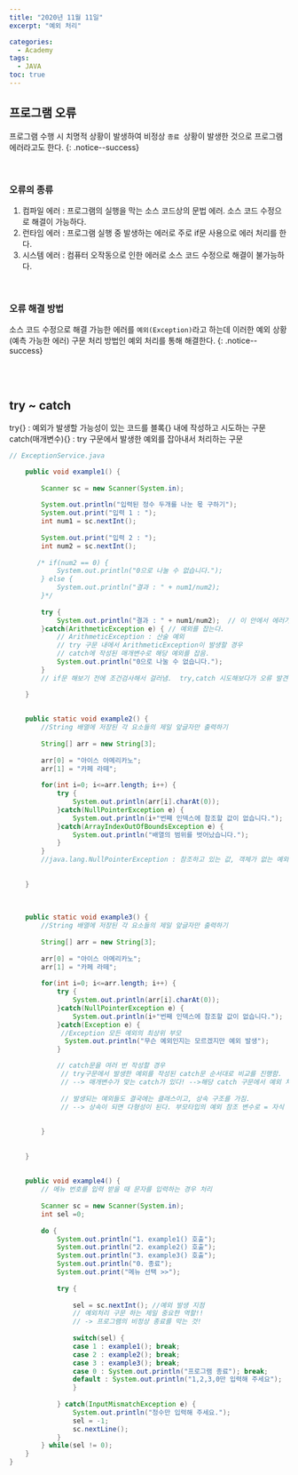 ```yaml
---
title: "2020년 11월 11일"
excerpt: "예외 처리"

categories: 
  - Academy
tags: 
  - JAVA
toc: true
---
```


## 프로그램 오류
프로그램 수행 시 치명적 상황이 발생하여 비정상 `종료 `상황이 발생한 것으로 프로그램 에러라고도 한다.
{: .notice--success}

<br/>

### 오류의 종류
1. 컴파일 에러 : 프로그램의 실행을 막는 소스 코드상의 문법 에러. 소스 코드 수정으로 해결이 가능하다.
2. 런타임 에러 : 프로그램 실행 중 발생하는 에러로 주로 if문 사용으로 에러 처리를 한다.
3. 시스템 에러 : 컴퓨터 오작동으로 인한 에러로 소스 코드 수정으로 해결이 불가능하다.

<br/>

### 오류 해결 방법
소스 코드 수정으로 해결 가능한 에러를 `예외(Exception)`라고 하는데 이러한 예외 상황(예측 가능한 에러) 구문 처리 방법인 예외 처리를 통해 해결한다.
{: .notice--success}

<br/><br/>


## try ~ catch
try{} : 예외가 발생할 가능성이 있는 코드를 블록{} 내에 작성하고 시도하는 구문<br/>
catch(매개변수){} : try 구문에서 발생한 예외를 잡아내서 처리하는 구문<br/>

```java
// ExceptionService.java

	public void example1() {
		
		Scanner sc = new Scanner(System.in);
		
		System.out.println("입력된 정수 두개를 나눈 몫 구하기");
	    System.out.print("입력 1 : ");
	    int num1 = sc.nextInt();
	    
	    System.out.print("입력 2 : ");
	    int num2 = sc.nextInt();
	    
	   /* if(num2 == 0) {
	    	System.out.println("0으로 나눌 수 없습니다.");
	    } else {
	    	System.out.println("결과 : " + num1/num2);
	    }*/
	    
	    try {
	     	System.out.println("결과 : " + num1/num2);  // 이 안에서 에러가 발생하면 -- exception을 던진다고 함
	    }catch(ArithmeticException e) { // 예외를 잡는다.
	    	// ArithmeticException : 산술 예외
	    	// try 구문 내에서 ArithmeticException이 발생할 경우
	    	// catch에 작성된 매개변수로 해당 예외를 잡음.
	    	System.out.println("0으로 나눌 수 없습니다.");
	    }
	    // if문 해보기 전에 조건검사해서 걸러냄.  try,catch 시도해보다가 오류 발견하면 걸러냄

	}
	
	
	public static void example2() {
		//String 배열에 저장된 각 요소들의 제일 앞글자만 출력하기
		
		String[] arr = new String[3];
		
		arr[0] = "아이스 아메리카노";
		arr[1] = "카페 라떼";
		
		for(int i=0; i<=arr.length; i++) {
			try {
				System.out.println(arr[i].charAt(0));
			}catch(NullPointerException e) {
				System.out.println(i+"번째 인덱스에 참조할 값이 없습니다.");
			}catch(ArrayIndexOutOfBoundsException e) {
				System.out.println("배열의 범위를 벗어났습니다.");
			}
		}
		//java.lang.NullPointerException : 참조하고 있는 값, 객체가 없는 예외 상황
					
		
	}
	
	
	
	public static void example3() {
		//String 배열에 저장된 각 요소들의 제일 앞글자만 출력하기
		
		String[] arr = new String[3];
		
		arr[0] = "아이스 아메리카노";
		arr[1] = "카페 라떼";
		
		for(int i=0; i<=arr.length; i++) {
			try {
				System.out.println(arr[i].charAt(0));
			}catch(NullPointerException e) {
				System.out.println(i+"번째 인덱스에 참조할 값이 없습니다.");
			}catch(Exception e) { 
		     //Exception 모든 예외의 최상위 부모
			  System.out.println("무슨 예외인지는 모르겠지만 예외 발생");	
			}

			// catch문을 여러 번 작성할 경우 
			 // try구문에서 발생한 예외를 작성된 catch문 순서대로 비교를 진행함.
			 // --> 매개변수가 맞는 catch가 있다! -->해당 catch 구문에서 예외 처리 진행
				
			 // 발생되는 예외들도 결국에는 클래스이고, 상속 구조를 가짐.
			 // --> 상속이 되면 다형성이 된다. 부모타입의 예외 참조 변수로 = 자식 예외 객체 참조 가능.
			
			
		}
				
		
	}
	
	
	public void example4() {
		// 메뉴 번호를 입력 받을 때 문자를 입력하는 경우 처리
		
		Scanner sc = new Scanner(System.in);
		int sel =0;
		
		do {
			System.out.println("1. example1() 호출");
			System.out.println("2. example2() 호출");
			System.out.println("3. example3() 호출");
			System.out.println("0. 종료");
			System.out.print("메뉴 선택 >>");
			
			try {
				
				sel = sc.nextInt(); //예외 발생 지점
				// 예외처리 구문 하는 제일 중요한 역할!!
				// -> 프로그램의 비정상 종료를 막는 것!
											
				switch(sel) {
				case 1 : example1(); break;
				case 2 : example2(); break;
				case 3 : example3(); break;
				case 0 : System.out.println("프로그램 종료"); break;
				default : System.out.println("1,2,3,0만 입력해 주세요");
				}
				
			} catch(InputMismatchException e) {
				System.out.println("정수만 입력해 주세요.");
				sel = -1;
				sc.nextLine(); 
			}
		} while(sel != 0);
	}
}
```